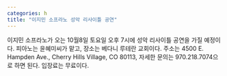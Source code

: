 ```yaml
---
categories: h
title: "이지민 소프라노 성악 리사이틀 공연"
---
```

이지민 소프라노가 오는 10월8일 토요일 오후 7시에 성악 리사이틀 공연을 가질 예정이다. 피아노는 윤혜미씨가 맡고, 장소는 베다니 루테란 교회이다. 주소는 4500 E. Hampden Ave., Cherry Hills Village, CO 80113, 자세한 문의는 970.218.7074으로 하면 된다. 입장료는 무료이다.